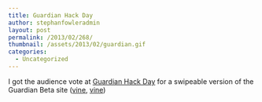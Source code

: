 ```yaml
---
title: Guardian Hack Day
author: stephanfowleradmin
layout: post
permalink: /2013/02/268/
thumbnail: /assets/2013/02/guardian.gif
categories:
  - Uncategorized
---
```


I got the audience vote at [Guardian Hack Day][1] for a swipeable version of the Guardian Beta site ([vine][2], [vine][3])

 [1]: http://www.guardian.co.uk/info/developer-blog/2013/feb/19/guardian-hack-day-february-2013-day-2
 [2]: https://vine.co/v/b6W5O33ZqHv
 [3]: https://vine.co/v/b6et1QvVqhd
